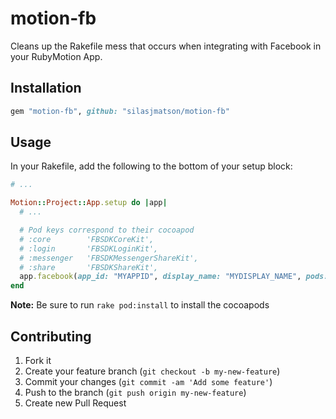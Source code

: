 # motion-fb

Cleans up the Rakefile mess that occurs when integrating with Facebook in your RubyMotion App.


## Installation

```ruby
gem "motion-fb", github: "silasjmatson/motion-fb"
```

## Usage

In your Rakefile, add the following to the bottom of your setup block:

```ruby
# ...

Motion::Project::App.setup do |app|
  # ...

  # Pod keys correspond to their cocoapod
  # :core        'FBSDKCoreKit',
  # :login       'FBSDKLoginKit',
  # :messenger   'FBSDKMessengerShareKit',
  # :share       'FBSDKShareKit',
  app.facebook(app_id: "MYAPPID", display_name: "MYDISPLAY_NAME", pods: [:login, :core, :share, :messenger])
end
```

**Note:** Be sure to run `rake pod:install` to install the cocoapods

## Contributing

1. Fork it
2. Create your feature branch (`git checkout -b my-new-feature`)
3. Commit your changes (`git commit -am 'Add some feature'`)
4. Push to the branch (`git push origin my-new-feature`)
5. Create new Pull Request
